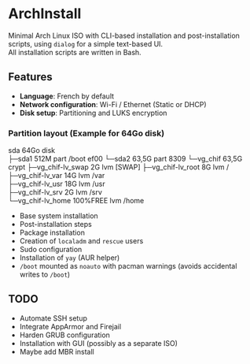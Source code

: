 # ArchInstall

Minimal Arch Linux ISO with CLI-based installation and post-installation scripts, using `dialog` for a simple text-based UI.  
All installation scripts are written in Bash.

## Features

- **Language**: French by default  
- **Network configuration**: Wi-Fi / Ethernet (Static or DHCP)  
- **Disk setup**: Partitioning and LUKS encryption  

### Partition layout (Example for 64Go disk)
    
sda                   	64Go	 disk  
├─sda1                	512M 	 part   /boot		ef00
└─sda2                	63,5G 	 part  			    8309
  └─vg_chif           	63,5G 	 crypt 
    ├─vg_chif-lv_swap 	2G       lvm    [SWAP]
    ├─vg_chif-lv_root 	8G       lvm    /
    ├─vg_chif-lv_var 	14G 	 lvm    /var	
    ├─vg_chif-lv_usr 	18G 	 lvm    /usr	
    ├─vg_chif-lv_srv	2G	     lvm    /srv	
    └─vg_chif-lv_home 	100%FREE lvm    /home	


- Base system installation  
- Post-installation steps  
- Package installation  
- Creation of `localadm` and `rescue` users  
- Sudo configuration  
- Installation of `yay` (AUR helper)  
- `/boot` mounted as `noauto` with pacman warnings (avoids accidental writes to `/boot`)  

## TODO

- Automate SSH setup  
- Integrate AppArmor and Firejail  
- Harden GRUB configuration
- Installation with GUI (possibly as a separate ISO)
- Maybe add MBR install
